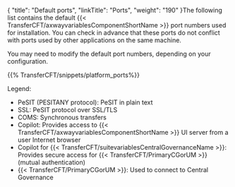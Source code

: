 {
    "title": "Default ports",
    "linkTitle": "Ports",
    "weight": "190"
}The following list contains the default {{< TransferCFT/axwayvariablesComponentShortName  >}} port numbers used for installation. You can check in advance that these ports do not conflict with ports used by other applications on the same machine.

You may need to modify the default port numbers, depending on your configuration.

{{% TransferCFT/snippets/platform_ports%}}

Legend:

- PeSIT (PESITANY protocol): PeSIT in plain text
- SSL: PeSIT protocol over SSL/TLS
- COMS: Synchronous transfers
- Copilot: Provides access to {{< TransferCFT/axwayvariablesComponentShortName  >}} UI server from a user Internet browser
- Copilot for {{< TransferCFT/suitevariablesCentralGovernanceName  >}}: Provides secure access for {{< TransferCFT/PrimaryCGorUM  >}} (mutual authentication)
- {{< TransferCFT/PrimaryCGorUM  >}}: Used to connect to Central Governance
